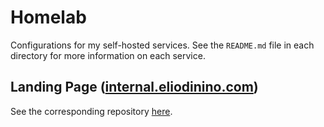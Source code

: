 # Homelab

Configurations for my self-hosted services. See the `README.md` file in each directory for more information on each service.

## Landing Page ([internal.eliodinino.com](https://internal.eliodinino.com))

See the corresponding repository [here](https://github.com/ElioDiNino/internal.eliodinino.com).

